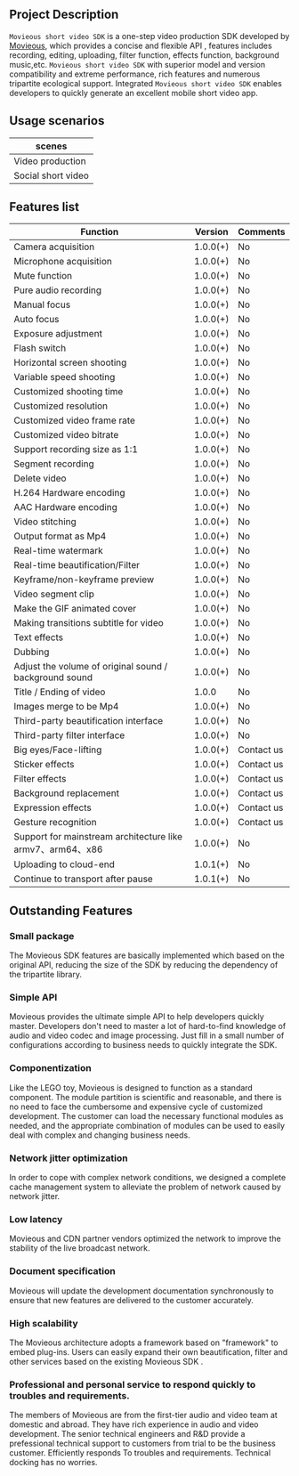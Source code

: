 ## Project Description

`Movieous short video SDK` is a one-step video production SDK developed by [Movieous](https://movieous.cn/), which provides a concise  and flexible API , features includes recording, editing, uploading, filter function, effects function, background music,etc. `Movieous short video SDK` with superior model and version compatibility and extreme performance, rich features and numerous tripartite ecological support. Integrated `Movieous short video SDK` enables developers to quickly generate an excellent mobile short video app.

## Usage scenarios

| scenes |
| - |
| Video production |
| Social short video  |

## Features list

| Function                          | Version       | Comments       |
| ---------------------------- | -------- | -------------- |
| Camera acquisition                        | 1.0.0(+) | No |
| Microphone acquisition                        | 1.0.0(+) | No |
| Mute function                         | 1.0.0(+) | No |
| Pure audio recording                        | 1.0.0(+) | No |
| Manual focus                         | 1.0.0(+) | No |
| Auto focus                         | 1.0.0(+) | No |
| Exposure adjustment                         | 1.0.0(+) | No |
| Flash switch                        | 1.0.0(+) | No |
| Horizontal screen shooting                         | 1.0.0(+) | No |
| Variable speed shooting                         | 1.0.0(+) | No |
| Customized shooting time                      | 1.0.0(+) | No |
| Customized resolution                     | 1.0.0(+) | No |
| Customized video frame rate                      | 1.0.0(+) | No |
| Customized video bitrate                      | 1.0.0(+) | No |
| Support recording size as 1:1                | 1.0.0(+) | No |
| Segment recording                         | 1.0.0(+) | No |
| Delete video                        | 1.0.0(+) | No |
| H.264 Hardware encoding                     | 1.0.0(+) | No |
| AAC Hardware encoding                      | 1.0.0(+) | No |
| Video stitching                         | 1.0.0(+) | No |
| Output format as Mp4                    | 1.0.0(+) | No |
| Real-time watermark                        | 1.0.0(+) | No |
| Real-time beautification/Filter                  | 1.0.0(+) | No |
| Keyframe/non-keyframe preview              | 1.0.0(+) | No |
| Video segment clip                      | 1.0.0(+) | No |
| Make the GIF animated cover                | 1.0.0(+) | No |
| Making transitions subtitle for video                     | 1.0.0(+) | No |
| Text effects                       | 1.0.0(+) | No|
| Dubbing                           | 1.0.0(+) | No |
| Adjust the volume of original sound / background sound               | 1.0.0(+) | No |
| Title / Ending  of video                    | 1.0.0    | No |
| Images merge to be Mp4                    | 1.0.0(+) | No |
| Third-party beautification interface                    | 1.0.0(+) | No |
| Third-party filter interface                    | 1.0.0(+) | No |
| Big eyes/Face-lifting                       | 1.0.0(+) | Contact us |
| Sticker effects                        | 1.0.0(+) | Contact us |
| Filter effects                        | 1.0.0(+) | Contact us |
| Background replacement                         | 1.0.0(+) | Contact us |
| Expression effects                         | 1.0.0(+) | Contact us |
| Gesture recognition                      | 1.0.0(+) | Contact us |
| Support for mainstream architecture like armv7、arm64、x86  | 1.0.0(+) | No |
| Uploading to cloud-end                         | 1.0.1(+) | No |
| Continue to transport after pause                        | 1.0.1(+) | No |

## Outstanding Features

### Small package

The Movieous SDK features are basically implemented which based on the original API, reducing the size of the SDK by reducing the dependency of the tripartite library. 

### Simple API

Movieous provides the ultimate simple API to help developers quickly master. Developers don't need to master a lot of hard-to-find knowledge of audio and video codec and image processing. Just fill in a small number of configurations according to business needs to quickly integrate the SDK.

### Componentization

Like the LEGO toy, Movieous is designed to function as a standard component. The module partition is scientific and reasonable, and there is no need to face the cumbersome and expensive cycle of customized development. The customer can load the necessary functional modules as needed, and the appropriate combination of modules can be used to easily deal with complex and changing business needs.

### Network jitter optimization

In order to cope with complex network conditions, we designed a complete cache management system to alleviate the problem of network caused by network jitter.

### Low latency

Movieous and CDN partner vendors optimized the network to improve the stability of the live broadcast network.

### Document specification

Movieous will update the development documentation synchronously to ensure that new features are delivered to the customer accurately.

### High scalability

The Movieous architecture adopts a framework based on "framework" to embed plug-ins. Users can easily expand their own beautification, filter and other services based on the existing Movieous SDK .

### Professional and personal service to respond quickly to troubles and requirements.

The members of Movieous are from the first-tier audio and video team at domestic and abroad. They have rich experience in audio and video development. The senior technical engineers and R&D provide a prefessional technical support to customers from trial to be the business customer. Efficiently responds To troubles and requirements. Technical docking has no worries.
